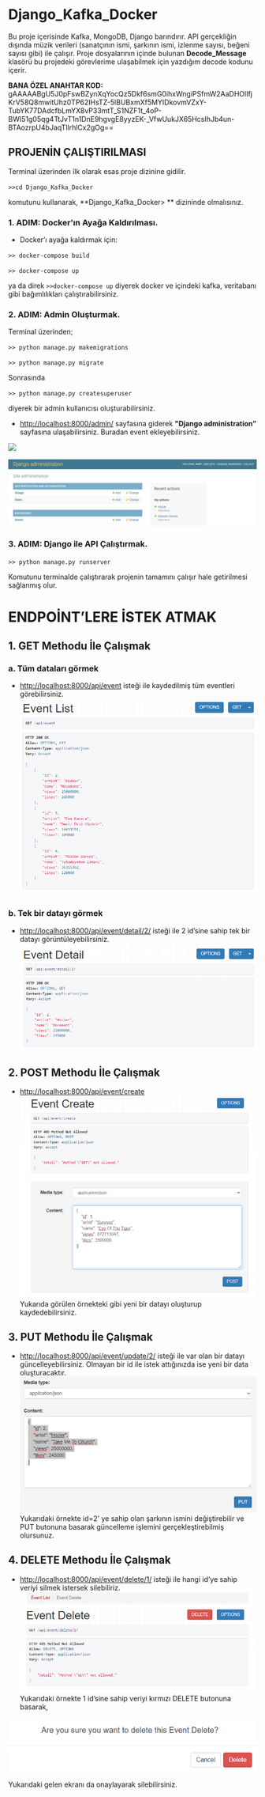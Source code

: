 # Django_Kafka_Docker
 
 Bu proje içerisinde Kafka, MongoDB, Django barındırır. API gerçekliğin dışında müzik verileri (sanatçının ismi, şarkının ismi, izlenme sayısı, beğeni sayısı gibi) ile çalışır. Proje dosyalarının içinde bulunan **Decode_Message** klasörü bu projedeki görevlerime ulaşabilmek için yazdığım decode kodunu içerir.
 
 **BANA ÖZEL ANAHTAR KOD:** gAAAAABgU5J0pFswBZynXqYocQz5Dkf6smG0ihxWngiPSfmW2AaDHOlIfjKrV58Q8mwitUhz0TP62IHsTZ-5lBUBxmXf5MYIDkovmVZxY-TubYK77DAdcfbLmYX8vP33mtT_S1NZF1t_4oP-BWI51g05qg4TtJvT1n1DnE9hgvgE8yyzEK-_VfwUukJX65HcsIhJb4un-BTAozrpU4bJaqTllrhlCx2gOg==
 
## PROJENİN ÇALIŞTIRILMASI 
Terminal üzerinden ilk olarak esas proje dizinine gidilir. 

`>>cd Django_Kafka_Docker` 

komutunu kullanarak, **Django_Kafka_Docker> ** dizininde olmalısınız.

### 1. ADIM: Docker’ın Ayağa Kaldırılması.
   - Docker’ı ayağa kaldırmak için:
 
 `>> docker-compose build `
   
 `>> docker-compose up `
    
   ya da direk `>>docker-compose up` diyerek docker ve içindeki kafka, veritabanı gibi bağımlılıkları çalıştırabilirsiniz.
   
### 2. ADIM: Admin Oluşturmak.
   Terminal üzerinden;
   
   `>> python manage.py makemigrations`
   
   `>> python manage.py migrate`
   
 Sonrasında

`>> python manage.py createsuperuser`
 
diyerek bir admin kullanıcısı oluşturabilirsiniz.

  - [http://localhost:8000/admin/](http://localhost:8000/admin/) sayfasına giderek **"Django administration”** sayfasına ulaşabilirsiniz. Buradan event ekleyebilirsiniz.
 
![](https://github.com/E-AleynaElmas/Django_Kafka_Docker/blob/main/for_readme/django%20administration%20giri%C5%9F.PNG)

![](https://github.com/E-AleynaElmas/Django_Kafka_Docker/blob/main/for_readme/admin%20panel.PNG)

### 3. ADIM: Django ile API Çalıştırmak.

`>> python manage.py runserver`
     
  Komutunu terminalde çalıştırarak projenin tamamını çalışır hale getirilmesi sağlanmış olur.


# ENDPOİNT’LERE İSTEK ATMAK
## 1. GET Methodu İle Çalışmak
### a. Tüm dataları görmek
   - [http://localhost:8000/api/event](http://localhost:8000/api/event) isteği ile kaydedilmiş tüm eventleri görebilirsiniz.
   ![](https://github.com/E-AleynaElmas/Django_Kafka_Docker/blob/main/for_readme/get.png)
 ### b. Tek bir datayı görmek
   - [http://localhost:8000/api/event/detail/2/](http://localhost:8000/api/event/detail/2/) isteği ile 2 id’sine sahip tek bir datayı görüntüleyebilirsiniz.
   ![](https://github.com/E-AleynaElmas/Django_Kafka_Docker/blob/main/for_readme/get1.png)


## 2.	POST Methodu İle Çalışmak
  - [http://localhost:8000/api/event/create](http://localhost:8000/api/event/create)
  ![](https://github.com/E-AleynaElmas/Django_Kafka_Docker/blob/main/for_readme/create.png)
  Yukarıda görülen örnekteki gibi yeni bir datayı oluşturup kaydedebilirsiniz.
  

## 3.	PUT Methodu İle Çalışmak
  - [http://localhost:8000/api/event/update/2/](http://localhost:8000/api/event/update/2/) isteği ile var olan bir datayı güncelleyebilirsiniz. Olmayan bir id ile istek attığınızda ise yeni bir data oluşturacaktır.
![](https://github.com/E-AleynaElmas/Django_Kafka_Docker/blob/main/for_readme/update.png)
Yukarıdaki örnekte id=2’ ye sahip olan şarkının ismini değiştirebilir ve PUT butonuna basarak güncelleme işlemini gerçekleştirebilmiş olursunuz.


## 4.	DELETE Methodu İle Çalışmak
  - [http://localhost:8000/api/event/delete/1/](http://localhost:8000/api/event/delete/1/) isteği ile hangi id’ye sahip veriyi silmek istersek silebiliriz.
  ![](https://github.com/E-AleynaElmas/Django_Kafka_Docker/blob/main/for_readme/delete.png)
  Yukarıdaki örnekte 1 id’sine sahip veriyi kırmızı DELETE butonuna basarak,
  
   ![](https://github.com/E-AleynaElmas/Django_Kafka_Docker/blob/main/for_readme/sure.png)
  
Yukarıdaki gelen ekranı da onaylayarak silebilirsiniz.
